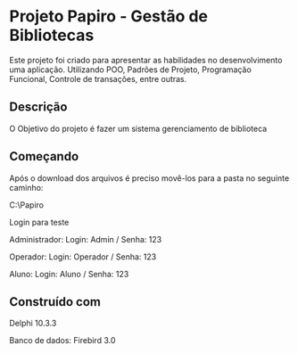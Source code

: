 # Projeto Papiro - Gestão de Bibliotecas

Este projeto foi criado para apresentar as habilidades no desenvolvimento uma aplicação. Utilizando POO, Padrões de Projeto, Programação Funcional, Controle de transações, entre outras. 


## Descrição

O Objetivo do projeto é fazer um sistema gerenciamento de biblioteca


## Começando

Após o download dos arquivos é preciso movê-los para a pasta no seguinte caminho:

C:\Papiro

Login para teste

Administrador: Login: Admin / Senha: 123
  
Operador: Login: Operador / Senha: 123
  
Aluno: Login: Aluno / Senha: 123


## Construído com
Delphi 10.3.3

Banco de dados: Firebird 3.0

